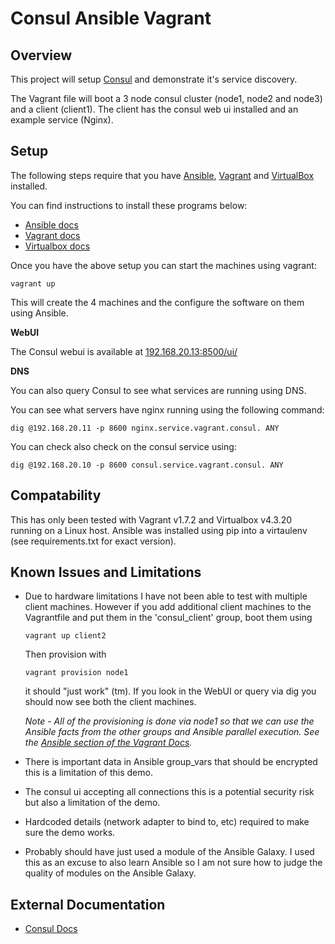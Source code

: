 # Consul Ansible Vagrant

## Overview

This project will setup [Consul](https://www.consul.io/) and demonstrate it's
service discovery.

The Vagrant file will boot a 3 node consul cluster (node1, node2 and node3)
and a client (client1).
The client has the consul web ui installed and an example service (Nginx).

## Setup

The following steps require that you have [Ansible](http://www.ansible.com/),
[Vagrant](http://www.vagrantup.com/) and [VirtualBox](https://www.virtualbox.org/) installed.

You can find instructions to install these programs below:
* [Ansible docs](http://docs.ansible.com/intro_installation.html)
* [Vagrant docs](http://docs.vagrantup.com/v2/installation/index.html)
* [Virtualbox docs](https://www.virtualbox.org/wiki/Documentation)

Once you have the above setup you can start the machines using vagrant:
~~~
vagrant up
~~~

This will create the 4 machines and the configure the software on them using
Ansible.

**WebUI**

The Consul webui is available at [192.168.20.13:8500/ui/](http://192.168.20.13:8500/ui/)

**DNS**

You can also query Consul to see what services are running using DNS.

You can see what servers have nginx running using the following command:
~~~
dig @192.168.20.11 -p 8600 nginx.service.vagrant.consul. ANY
~~~

You can check also check on the consul service using:
~~~
dig @192.168.20.10 -p 8600 consul.service.vagrant.consul. ANY
~~~

## Compatability

This has only been tested with Vagrant v1.7.2 and Virtualbox v4.3.20 running on
a Linux host. Ansible was installed using pip into a virtaulenv (see
requirements.txt for exact version).

## Known Issues and Limitations

* Due to hardware limitations I have not been able to test with multiple client
  machines. However if you add additional client machines to the Vagrantfile
  and put them in the 'consul_client' group, boot them using
  ~~~
  vagrant up client2
  ~~~
  Then provision with 
  ~~~
  vagrant provision node1
  ~~~
  it should "just work" (tm). If you look in the WebUI or query via dig you
  should now see both the client machines.
  
  *Note - All of the provisioning is done via node1 so that we can use the
  Ansible facts from the other groups and Ansible parallel execution. See the
  [Ansible section of the Vagrant Docs](https://docs.vagrantup.com/v2/provisioning/ansible.html).*
* There is important data in Ansible group_vars that should be encrypted this is
  a limitation of this demo.
* The consul ui accepting all connections this is a potential security risk but
  also a limitation of the demo.
* Hardcoded details (network adapter to bind to, etc) required to make sure the
  demo works.
* Probably should have just used a module of the Ansible Galaxy. I used this as
  an excuse to also learn Ansible so I am not sure how to judge the quality of
  modules on the Ansible Galaxy.

## External Documentation
* [Consul Docs](https://www.consul.io/docs/index.html)
